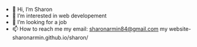 - 👋 Hi, I’m Sharon
- 👀 I’m interested in web developement
- 💞️ I’m looking for a job
- 📫 How to reach me  my email: sharonarmin84@gmail.com
my website- sharonarmin.github.io/sharon/


